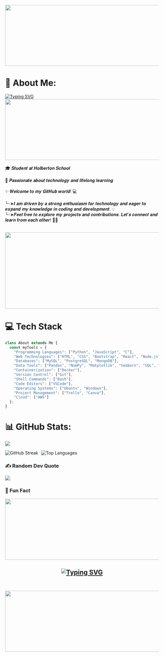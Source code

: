 <p align="center">
  
  <img src="https://i.giphy.com/media/v1.Y2lkPTc5MGI3NjExYnFid2gzYm9jb2h3c2wxb2cxM3J2ejRwcGZsN3U0bGhrYTE4d3g4ZSZlcD12MV9pbnRlcm5hbF9naWZfYnlfaWQmY3Q9Zw/h408T6Y5GfmXBKW62l/giphy.gif" width="700" height="200">
</p>

# 💫 About Me:

<div>
<p>
    <a href="https://git.io/typing-svg"><img src="https://readme-typing-svg.demolab.com?font=Fira+Code&weight=500&size=33&duration=4002&pause=1000&color=DB34F7&center=true&vCenter=true&width=435&lines=%F0%9F%8C%B8+%F0%9D%91%AF%F0%9D%92%86%F0%9D%92%8D%F0%9D%92%8D%F0%9D%92%90!+%F0%9D%91%B0'%F0%9D%92%8E+%F0%9D%91%B9%F0%9D%92%82%F0%9D%92%8F%F0%9D%92%8A%F0%9D%92%82+%F0%9F%8C%9F+" alt="Typing SVG" /></a>
     <img src="https://i.giphy.com/media/v1.Y2lkPTc5MGI3NjExcG95aWxob3IzNTVlMzR1ZmM1ZzY3ZHA2bnRxcXZjMGhoenk0a2d4cCZlcD12MV9pbnRlcm5hbF9naWZfYnlfaWQmY3Q9Zw/UIN7Andwh7kDZGUvmt/giphy.gif" width="700" height="200">
    <br><br>
    🎓 𝑺𝒕𝒖𝒅𝒆𝒏𝒕 𝒂𝒕 𝑯𝒐𝒍𝒃𝒆𝒓𝒕𝒐𝒏 𝑺𝒄𝒉𝒐𝒐𝒍<br><br>
    🚀 𝑷𝒂𝒔𝒔𝒊𝒐𝒏𝒂𝒕𝒆 𝒂𝒃𝒐𝒖𝒕 𝒕𝒆𝒄𝒉𝒏𝒐𝒍𝒐𝒈𝒚 𝒂𝒏𝒅 𝒍𝒊𝒇𝒆𝒍𝒐𝒏𝒈 𝒍𝒆𝒂𝒓𝒏𝒊𝒏𝒈<br><br>
    ✨ 𝑾𝒆𝒍𝒄𝒐𝒎𝒆 𝒕𝒐 𝒎𝒚 𝑮𝒊𝒕𝑯𝒖𝒃 𝒘𝒐𝒓𝒍𝒅! 💻<br><br>
    ╰┈➤𝑰 𝒂𝒎 𝒅𝒓𝒊𝒗𝒆𝒏 𝒃𝒚 𝒂 𝒔𝒕𝒓𝒐𝒏𝒈 𝒆𝒏𝒕𝒉𝒖𝒔𝒊𝒂𝒔𝒎 𝒇𝒐𝒓 𝒕𝒆𝒄𝒉𝒏𝒐𝒍𝒐𝒈𝒚 𝒂𝒏𝒅 𝒆𝒂𝒈𝒆𝒓 𝒕𝒐 𝒆𝒙𝒑𝒂𝒏𝒅 𝒎𝒚 𝒌𝒏𝒐𝒘𝒍𝒆𝒅𝒈𝒆 𝒊𝒏 𝒄𝒐𝒅𝒊𝒏𝒈 𝒂𝒏𝒅 𝒅𝒆𝒗𝒆𝒍𝒐𝒑𝒎𝒆𝒏𝒕. 💡<br>
    ╰┈➤𝑭𝒆𝒆𝒍 𝒇𝒓𝒆𝒆 𝒕𝒐 𝒆𝒙𝒑𝒍𝒐𝒓𝒆 𝒎𝒚 𝒑𝒓𝒐𝒋𝒆𝒄𝒕𝒔 𝒂𝒏𝒅 𝒄𝒐𝒏𝒕𝒓𝒊𝒃𝒖𝒕𝒊𝒐𝒏𝒔. 𝑳𝒆𝒕’𝒔 𝒄𝒐𝒏𝒏𝒆𝒄𝒕 𝒂𝒏𝒅 𝒍𝒆𝒂𝒓𝒏 𝒇𝒓𝒐𝒎 𝒆𝒂𝒄𝒉 𝒐𝒕𝒉𝒆𝒓! 🤝✨<br><br>
</p>
    <p align="center">
        <img src="https://i.imgur.com/MnRWEps.gif" height="250" width="700" >
    </p>

# 💻 Tech Stack

```javascript
class About extends Me { 
  const myTools = {  
    "Programming Languages": ["Python", "JavaScript", "C"],
    "Web Technologies": ["HTML", "CSS", "Bootstrap", "React", "Node.js", "Express.js", "Flask"],
    "Databases": ["MySQL", "PostgreSQL", "MongoDB"],
    "Data Tools": ["Pandas", "NumPy", "Matplotlib", "Seaborn", "SQL", "Scikit-learn", "Beautiful Soup"],
    "Containerization": ["Docker"],
    "Version Control": ["Git"],
    "Shell Commands": ["Bash"],
    "Code Editors": ["VSCode"],
    "Operating Systems": ["Ubuntu", "Windows"],
    "Project Management": ["Trello", "Canva"],
    "Cloud": ["AWS"]
  };
}
```


</div>

# 📊 GitHub Stats:

[![](https://visitcount.itsvg.in/api?id=rania3103&icon=0&color=5)](https://visitcount.itsvg.in)

<div style="display: flex; justify-content: space-between; align-items: center;">
    <div style="display: flex;">
        <img src="https://github-readme-streak-stats.herokuapp.com/?user=rania3103&theme=radical&hide_border=false" alt="GitHub Streak" style="margin-right: 10px;" />
        <img src="https://github-readme-stats.vercel.app/api/top-langs/?username=rania3103&theme=radical&hide_border=false&include_all_commits=false&count_private=false&layout=compact" alt="Top Languages" />
    </div>
</div>

### ✍️ Random Dev Quote
![](https://quotes-github-readme.vercel.app/api?type=horizontal&theme=radical)

### 🤭 Fun Fact
<p align="left">
    <img src="https://i.giphy.com/media/v1.Y2lkPTc5MGI3NjExcmRqM3hveWNsN3Zhb2dmejA4cm41YmtpMjk2YjFzNTA0ZzAxMnl3MCZlcD12MV9pbnRlcm5hbF9naWZfYnlfaWQmY3Q9Zw/FoVzfcqCDSb7zCynOp/giphy.gif" width="700" height="200">
</p>
  
<h2 align='center'><a href="https://git.io/typing-svg"><img src="https://readme-typing-svg.demolab.com?font=Fira+Code&weight=500&size=33&duration=4002&pause=1000&color=DB34F7&center=true&vCenter=true&width=435&lines=%F0%9F%8C%9F+Thank+you+%F0%9F%8C%9F" alt="Typing SVG" /></a></h2>
<br>

<p align='center'>
<img src="https://i.giphy.com/media/v1.Y2lkPTc5MGI3NjExeDNoc290a3Z0bjlmbGlhd2ZlYTU2MG5nOXQzYndhbHFvNHozZjJpcSZlcD12MV9pbnRlcm5hbF9naWZfYnlfaWQmY3Q9Zw/XsGH5TII7EzGUvTN1g/giphy.gif" width="700" height="200"></img></p>
<br>

